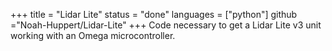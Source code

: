 +++
title = "Lidar Lite"
status = "done"
languages = ["python"]
github ="Noah-Huppert/Lidar-Lite"
+++
Code necessary to get a Lidar Lite v3 unit working with an Omega microcontroller.
